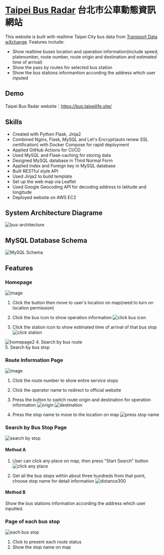 # [Taipei Bus Radar](https://bus.taipeilife.site/) 台北市公車動態資訊網站

This website is built with realtime Taipei City bus data from [Transport Data wXchange](https://tdx.transportdata.tw/).
Features include:
* Show realtime buses location and operation information(include speed, platenumber, route number, route origin and destination and estimated time of arrival)
* Show the pass by routes for selected bus station
* Show the bus stations informantion according the address which user inputed


## Demo
Taipei Bus Radar website：https://bus.taipeilife.site/<br>

## Skills
* Created with Python Flask, Jinja2
* Combined Nginx, Flask, MySQL and Let's Encrypt(auto renew SSL certification) with Docker Compose for rapid deployment
* Applied GitHub Actions for CI/CD
* Used MySQL and Flask-caching for storing data
* Designed MySQL database in Third Normal Form
* Applied Index and Foreign key in MySQL database
* Built RESTful style API
* Used Jinja2 to build template
* Set up the web map via Leaflet
* Used Google Geocoding API for decoding address to latitude and longitude
* Deployed website on AWS EC2

## System Architecture Diagrame
![bus-architecture](https://user-images.githubusercontent.com/24973056/218912364-5171f6c6-ddf5-4a50-8033-d05273eda7a2.png)

## MySQL Database Schema
![MySQL Schema](https://user-images.githubusercontent.com/24973056/128684156-398f38ac-8a9b-481c-afab-85fcabc10225.png)


## Features
### Homepage

![image](https://user-images.githubusercontent.com/24973056/128689061-ce8041c6-32d0-40c8-a7d0-49b535c60c9e.png)

1. Click the button then move to user's location on map(need to turn on location permission)
2. Click the bus icon to show operation information
![click bus icon](https://user-images.githubusercontent.com/24973056/218915303-11992a71-829e-4456-bb11-7f11b3486aaf.png)

3. Click the station icon to show estimated time of arrival of that bus stop
![click station](https://user-images.githubusercontent.com/24973056/218915653-c0952eec-a488-4d38-8323-efd9c54d8a2a.png)

![homepage2](https://user-images.githubusercontent.com/24973056/218923794-e05e9427-f0ee-4c25-a5f0-0bb879efa093.png)
4. Search by bus route<br>
5. Search by bus stop

### Route Information Page

![image](https://user-images.githubusercontent.com/24973056/128700003-0ee92499-1bc1-40e5-92aa-789d02dbd991.png)

1. Click the route number to show entire service stops
2. Click the operator name to redirect to official website
3. Press the button to switch route origin and destination for operation information
![origin](https://user-images.githubusercontent.com/24973056/218919837-f72e440d-aacb-42f3-8bf3-ced588baa91f.png)
![destination](https://user-images.githubusercontent.com/24973056/218920013-fba76ba0-13f0-4a6e-960e-00feb09f4ef7.png)

4. Press the stop name to move to the location on map
![press stop name](https://user-images.githubusercontent.com/24973056/218920268-339df0c0-4bb4-43a4-b801-c2bee88f0102.png)

### Search by Bus Stop Page

![search by stop](https://user-images.githubusercontent.com/24973056/128719194-aaff5476-c452-4a99-8d9f-3bd927a1adb7.png)

#### Method A
1. User can click any place on map, then press "Start Search" button
![click any place](https://user-images.githubusercontent.com/24973056/218925050-dd23c9cc-6697-4fe0-abcf-0bbf40642065.png)

2. Get all the bus stops within about three hundreds from that point, choose stop name for detail information
![distance300](https://user-images.githubusercontent.com/24973056/218938213-bb6ae88d-a39f-4c74-848b-23a41461a5a6.png)

#### Method B
Show the bus stations information according the address which user inputted.

### Page of each bus stop

![each bus stop](https://user-images.githubusercontent.com/24973056/128720468-0d6a8d6e-7ecf-4d9c-aa8b-3952a5c1cc37.png)

1. Click to present each route status
2. Show the stop name on map
